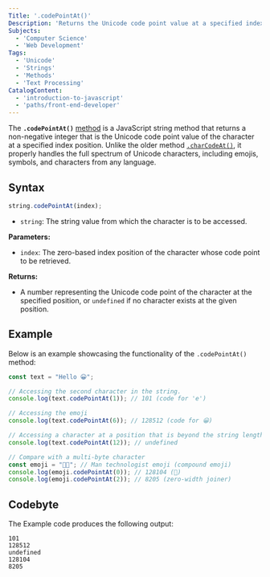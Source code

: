 ```yaml
---
Title: '.codePointAt()'
Description: 'Returns the Unicode code point value at a specified index position in a string, including complex characters like emojis and symbols.'
Subjects: 
  - 'Computer Science'
  - 'Web Development'
Tags:
  - 'Unicode'
  - 'Strings'
  - 'Methods'
  - 'Text Processing'
CatalogContent:
  - 'introduction-to-javascript'
  - 'paths/front-end-developer'
---
```


The **`.codePointAt()`** [method](https://www.codecademy.com/resources/docs/javascript/methods) is a JavaScript string method that returns a non-negative integer that is the Unicode code point value of the character at a specified index position. Unlike the older method [`.charCodeAt()`](https://www.codecademy.com/resources/docs/javascript/concepts/strings/charCodeAt/charCodeAt.md), it properly handles the full spectrum of Unicode characters, including emojis, symbols, and characters from any language.

## Syntax

```js
string.codePointAt(index);
```
- `string`: The string value from which the character is to be accessed.

**Parameters:**
- `index`: The zero-based index position of the character whose code point to be retrieved.

**Returns:**
- A number representing the Unicode code point of the character at the specified position, or `undefined` if no character exists at the given position.

## Example

Below is an example showcasing the functionality of the `.codePointAt()` method:

```js
const text = "Hello 😀";

// Accessing the second character in the string.
console.log(text.codePointAt(1)); // 101 (code for 'e')

// Accessing the emoji
console.log(text.codePointAt(6)); // 128512 (code for 😀)

// Accessing a character at a position that is beyond the string length.
console.log(text.codePointAt(12)); // undefined

// Compare with a multi-byte character
const emoji = "👨‍💻"; // Man technologist emoji (compound emoji)
console.log(emoji.codePointAt(0)); // 128104 (👨)
console.log(emoji.codePointAt(2)); // 8205 (zero-width joiner)
```

## Codebyte

The Example code produces the following output:

```codebyte/javascript
101
128512
undefined
128104
8205
```